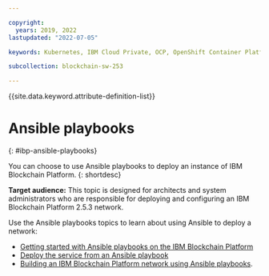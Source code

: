 ```yaml
---

copyright:
  years: 2019, 2022
lastupdated: "2022-07-05"

keywords: Kubernetes, IBM Cloud Private, OCP, OpenShift Container Platform, IBM Blockchain Platform, multicloud

subcollection: blockchain-sw-253

---
```


{{site.data.keyword.attribute-definition-list}}


# Ansible playbooks
{: #ibp-ansible-playbooks}

You can choose to use Ansible playbooks to deploy an instance of IBM Blockchain Platform. 
{: shortdesc}

**Target audience:** This topic is designed for architects and system administrators who are responsible for 
deploying and configuring an IBM Blockchain Platform 2.5.3 network.

Use the Ansible playbooks topics to learn about using Ansible to deploy a network:
- [Getting started with Ansible playbooks on the IBM Blockchain Platform](ansible.md)
- [Deploy the service from an Ansible playbook](howto/ansible-install-ibp.md)
- [Building an IBM Blockchain Platform network using Ansible playbooks](ansible-build-network.md).
